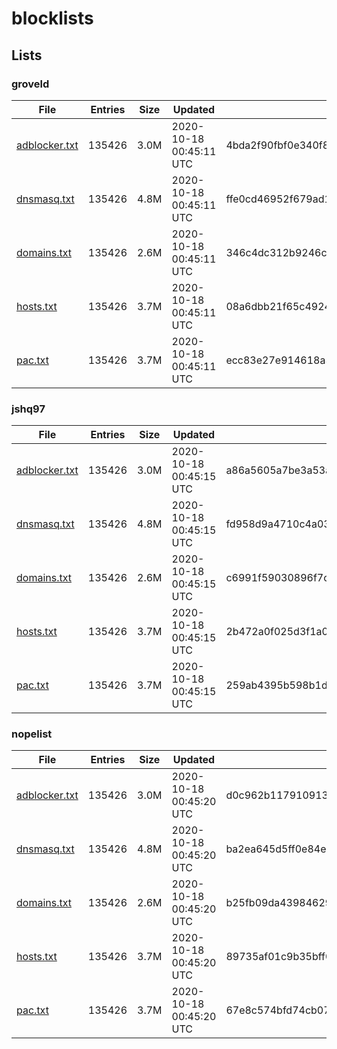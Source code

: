 # blocklists

## Lists

### groveld

|File|Entries|Size|Updated|Hash|
|-|-|-|-|-|
|[adblocker.txt](https://raw.githubusercontent.com/groveld/blocklists/lists/groveld/adblocker.txt)|135426|3.0M|2020-10-18 00:45:11 UTC|4bda2f90fbf0e340f836146f5dff52ae43670c33|
|[dnsmasq.txt](https://raw.githubusercontent.com/groveld/blocklists/lists/groveld/dnsmasq.txt)|135426|4.8M|2020-10-18 00:45:11 UTC|ffe0cd46952f679ad1102f2e794d4a127d412df9|
|[domains.txt](https://raw.githubusercontent.com/groveld/blocklists/lists/groveld/domains.txt)|135426|2.6M|2020-10-18 00:45:11 UTC|346c4dc312b9246cc44a0828fab46b3708954660|
|[hosts.txt](https://raw.githubusercontent.com/groveld/blocklists/lists/groveld/hosts.txt)|135426|3.7M|2020-10-18 00:45:11 UTC|08a6dbb21f65c4924e419be7344bf6d4312b6929|
|[pac.txt](https://raw.githubusercontent.com/groveld/blocklists/lists/groveld/pac.txt)|135426|3.7M|2020-10-18 00:45:11 UTC|ecc83e27e914618a3e16c64782f0cd87acfdaea6|

### jshq97

|File|Entries|Size|Updated|Hash|
|-|-|-|-|-|
|[adblocker.txt](https://raw.githubusercontent.com/groveld/blocklists/lists/jshq97/adblocker.txt)|135426|3.0M|2020-10-18 00:45:15 UTC|a86a5605a7be3a53a5ab1d378d05ea7bba586edd|
|[dnsmasq.txt](https://raw.githubusercontent.com/groveld/blocklists/lists/jshq97/dnsmasq.txt)|135426|4.8M|2020-10-18 00:45:15 UTC|fd958d9a4710c4a033211f963381b210540485c7|
|[domains.txt](https://raw.githubusercontent.com/groveld/blocklists/lists/jshq97/domains.txt)|135426|2.6M|2020-10-18 00:45:15 UTC|c6991f59030896f7cd676b2c033de85b410b2ae5|
|[hosts.txt](https://raw.githubusercontent.com/groveld/blocklists/lists/jshq97/hosts.txt)|135426|3.7M|2020-10-18 00:45:15 UTC|2b472a0f025d3f1a04517d555e44f0fc38874cac|
|[pac.txt](https://raw.githubusercontent.com/groveld/blocklists/lists/jshq97/pac.txt)|135426|3.7M|2020-10-18 00:45:15 UTC|259ab4395b598b1de8eb7f377a5d7fd63eeb1777|

### nopelist

|File|Entries|Size|Updated|Hash|
|-|-|-|-|-|
|[adblocker.txt](https://raw.githubusercontent.com/groveld/blocklists/lists/nopelist/adblocker.txt)|135426|3.0M|2020-10-18 00:45:20 UTC|d0c962b117910913fec901ebfa0f2911e0185f99|
|[dnsmasq.txt](https://raw.githubusercontent.com/groveld/blocklists/lists/nopelist/dnsmasq.txt)|135426|4.8M|2020-10-18 00:45:20 UTC|ba2ea645d5ff0e84e4d8a85275a7133c00159801|
|[domains.txt](https://raw.githubusercontent.com/groveld/blocklists/lists/nopelist/domains.txt)|135426|2.6M|2020-10-18 00:45:20 UTC|b25fb09da43984629ec8e9180326c77e004f1a77|
|[hosts.txt](https://raw.githubusercontent.com/groveld/blocklists/lists/nopelist/hosts.txt)|135426|3.7M|2020-10-18 00:45:20 UTC|89735af01c9b35bff03f7246a06fafc95d8fffde|
|[pac.txt](https://raw.githubusercontent.com/groveld/blocklists/lists/nopelist/pac.txt)|135426|3.7M|2020-10-18 00:45:20 UTC|67e8c574bfd74cb0734437a31e854fcb95a9337e|
